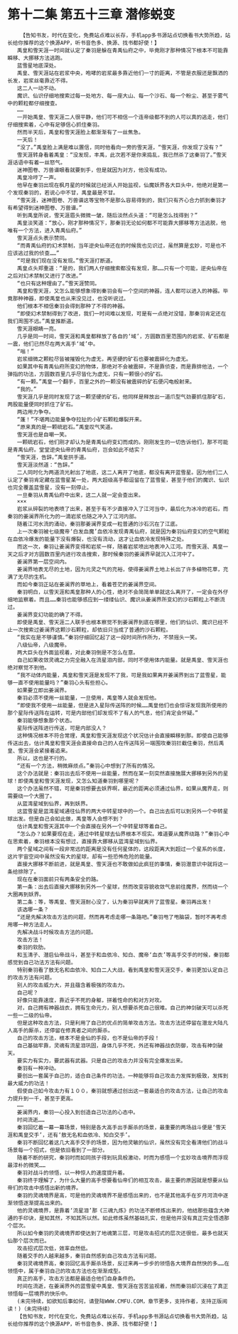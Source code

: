 # 第十二集 第五十三章 潜修蜕变
        【告知书友，时代在变化，免费站点难以长存，手机app多书源站点切换看书大势所趋，站长给你推荐的这个换源APP，听书音色多、换源、找书都好使！】
       禹皇和雪天涯一时间就认定了秦羽是躲在青禹仙府之中，毕竟刚才那种情况下根本不可能靠瞬移、大挪移方法逃跑。
       蓝雪星地底深处。
       禹皇、雪天涯站在岩浆中央，咆哮的岩浆最多靠近他们一寸的距离，不管是衣服还是飘洒的长发，岩浆丝毫靠近不得。
       这二人一动不动。
       魔识、仙识仔细地搜索过每一处地方、每一座大山、每一个沙石、每一个粉尘、甚至于雾气中的颗粒都仔细搜查。
       ……
       一开始禹皇、雪天涯二人很平静，他们可不相信一个连帝级都不到的人可以真的逃走，他们仔细搜索着，心中有足够信心抓住秦羽。
       然而半天后，禹皇和雪天涯脸上都渐渐有了一丝焦急。
       一天后！
       “没了。”禹皇脸上满是难以置信，同时他看向一旁的雪天涯，“雪天涯，你发现了没有？”
       雪天涯转身看着禹皇：“没发现，丰禹，此次若不是你来捣乱，我已然杀了这秦羽了。”雪天涯话语中有着一丝怒气。
       迷神图卷、万兽谱眼看就要到手，但是就因为对方，他没有成功。
       禹皇冷哼了一声。
       他早在秦羽出现在枫月星的时候就已经派人开始监视，仙魔妖界各大巨头中，他绝对是第一个发现秦羽的，若说心中不甘，禹皇最是不甘。
       “雪天涯，迷神图卷、万兽谱这等宝物不是那么容易得到的，我们只有齐心合力抓到秦羽才有希望得到迷神图卷、万兽谱。”
       听到禹皇所说，雪天涯眉头微微一皱，随后淡然点头道：“可是怎么找得到？”
       禹皇淡笑道：“放心，刚才那种情况下，那秦羽无论如何都不可能靠大挪移等方法逃脱，他唯有一个方法，进入青禹仙府。”
       雪天涯点头表示赞同。
       “而青禹仙府的幻术禁制，当年逆央仙帝还在的时候我也见识过，虽然算是玄妙，可是也不应该逃过我的侦查……”
       “可是我们现在没有发现。”雪天涯打断道。
       禹皇点头郑重道：“是的，我们两人仔细搜索都没有发现，那……只有一个可能，逆央仙帝在之后对幻术禁制又进行了改进。”
       “也只有这种理由了。”雪天涯赞同。
       禹皇和雪天涯，又怎么能够想象得到秦羽会有一个空间的神器，连人都可以进入的神器。毕竟那种神器，即使禹皇也从来没见过，也没听说过。
       他们根本不相信秦羽会得到那种了不得的神器。
       “即使幻术禁制得到了改进，我们一时间难以发现，可是有一点绝对没错，那秦羽肯定还在我们周围不远。”禹皇推断道。
       雪天涯眼睛一亮。
       几乎是同一时间，雪天涯和禹皇都释放了各自的‘域’，方圆数百里范围内的岩浆、矿石都是一震，他们已然尽在两大高手‘域’中。
       “嗡！”
       岩浆细微之颗粒尽皆被摧毁化为虚无，再坚硬的矿石也要被震碎化为虚无。
       如果其中有青禹仙府所变幻的物体，那绝对不会被震碎，不是靠侦查，而是靠排他法，一个弹指的功法，方圆数百里几乎尽皆化为虚无，只有一颗很小的矿石。
       “有一颗。”禹皇一个翻手，百里之外的一颗没有被震碎的矿石便闪电般射来。
       “我的。”
       雪天涯几乎是同时发现了这一颗坚硬的矿石，他同样是释放出一道爪型气劲要抓住那矿石，两股能量便同时抓住了矿石。
       两边用力争夺。
       “蓬！”不堪两边能量争夺拉扯的小矿石颗粒爆裂开来。
       “原来真的是一颗硫岩石。”禹皇叹气笑道。
       雪天涯也是自嘲一笑。
       一颗硫岩石，他们刚才却认为是青禹仙府变幻而成的。刚刚发生的一切告诉他们，那不可能是青禹仙府。堂堂逆央仙帝的青禹仙府，岂会如此不结实？
       “雪天涯，告辞。”禹皇拱手道。
       雪天涯淡然道：“告辞。”
       二人同时化为两道流光射出了地底，这二人离开了地底，都没有离开蓝雪星。因为他们二人认定了秦羽肯定藏在蓝雪星某一处，两大超级高手都逗留在了蓝雪星，甚至于他们的魔识、仙识也完全覆盖蓝雪星，没有一刻停止。
       一旦秦羽从青禹仙府中出来，这二人就一定会查出来。
       ×××
       岩浆从碎裂的地表喷了出来，甚至于有不少直接冲入了江河当中，最后化为冰冷的岩石，而秦羽的姜澜界所化为的一滴岩浆也随之冲入了江河内部。
       随着江河水流的涌动，秦羽那姜澜界变成一粒普通的沙石沉在了江底。
       上一次秦羽被七级魔帝‘白发血魔’血依冷发现青禹仙府，就是因为秦羽仙府变幻的空气颗粒在血依冷爆发的能量下没有爆裂，也没有流动，这才让血依冷发现特殊之处。
       而这一次，秦羽让姜澜界变得和岩浆一样，随着岩浆喷出地表冲入江河。而雪天涯、禹皇一天之后才对方圆数百里内进行攻击搜索，那时候秦羽的姜澜界早就沉入江河中了。
       姜澜界第一层空间内。
       姜澜界地表无尽的土地，因为元灵之气的充裕，使得姜澜界土地上长出了许多植物花草，充满了无尽的生机。
       而如今秦羽正站在姜澜界的草地上，看着苍茫的姜澜界空间。
       秦羽明白，以雪天涯和禹皇那种人的心性，绝对不会简简单单就这么离开了，一定会在外仔细地监察着。而且……秦羽也能够感应到一缕缕仙识、魔识从姜澜界所变幻的沙石颗粒上不断流过。
       姜澜界变幻功能的确了不得。
       即使是禹皇、雪天涯二人联手也根本察觉不到姜澜界到底在哪里，他们的仙识、魔识已经不止一次搜索过姜澜界这颗沙石颗粒，却依旧只当成了普通的沙石颗粒。
       “我实在是不够谨慎。”秦羽仔细回忆起了这一段时间所作所为，不禁摇头一笑。
       八级仙帝，八级魔帝。
       两大巨头在外面监视着，对此秦羽倒是不怎么在意。
       自己如果收敛灵魂之力完全融入在流星泪内部，同时不使用体内能量。就是禹皇、雪天涯也绝对察觉不到他。
       “我不动体内能量，禹皇和雪天涯是发现不了我，可是我如果离开姜澜界到出了蓝雪星，能够一直不使用能量吗？”秦羽心头有些担心。
       如果要立即出姜澜界。
       秦羽必须不使用一丝能量，一旦使用，禹皇等人就会发现他。
       “即使我不使用一丝能量，但是进入星际传送阵的时候……禹皇他们也会惊讶发现我所使用的那个星际传送阵在运转，可是内部他们却发现不了有人的气息，他们肯定会怀疑。”
       秦羽能够想象那个状态。
       星际传送阵进行传送，可是内部没人？
       这种情况根本不符合常理，禹皇和雪天涯发现这个状况估计会直接瞬移到那。即使自己能够传送出去，估计禹皇和雪天涯会直接命自己的人在传送阵另一端围攻秦羽拦截住秦羽，然后禹皇、雪天涯会紧接着追来。
       所以，这也是不行的。
       “还有一个方法，稍微麻烦点。”秦羽心中想到了所有的情况。
       这个办法就是：秦羽出去后不使用一丝能量，然而在某一刻突然直接施展大挪移到另外的星球！即使禹皇和雪天涯发现，又怎么知道秦羽到哪里呢？
       这个办法虽然不错，可是秦羽想要去妖界啊，最近的距离必须通过仙界，如果从魔界走，则需要绕一个大圈了。
       从蓝湾星域到仙界，再到妖界。
       这蓝雪星是蓝湾星域通往仙界的两大中转星球中的一个。自己出去后可以到另外一个中转星球出发。但是自己会如此做，禹皇等人会想不到？
       估计禹皇和雪天涯其中一个会直接在另外一个中转星球等着自己。
       “怎么办？如果要现在走，通过中转星球去仙界根本不现实。难道要从魔界绕路？”秦羽心中在思索着，秦羽根本没有想过，直接靠大挪移从蓝湾星域到仙界。
       两个星域之间有一段非常远的距离是没有任何星体的，这段距离大到超过一个星系的长度，这片宇宙空间中虽然没有大的星球，却有一些恐怖危险的能量。
       直接大挪移不断前进，就是禹皇、雪天涯也不敢做如此疯狂的事情，秦羽潜意识中就将这一条给排除了。
       现在在秦羽面前只有两条安全的路。
       第一条：出去后直接大挪移到另外一个星球，然而改变容貌收敛气息前往魔界，然而绕一个大圈再到妖界。
       第二条：等，等禹皇、雪天涯耐心没了，认为秦羽早就离开了蓝雪星。秦羽再出发！
       该选哪一条？
       “还是先解决攻击方法的问题，然而再考虑走哪一条路吧。”秦羽甩了甩脑袋，暂时不再考虑用哪一种方法走人。
       先解决战斗时候攻击方法的问题。
       攻击方法！
       秦羽的软肋。
       和玉清子、潜启仙帝战斗，甚至于和血依冷、知白、魔帝‘血衣’等高手交手的时候，秦羽都感觉到自己功法方法有问题。
       特别秦羽看了敖无名和血依冷、知白二人大战，看到禹皇和雪天涯交手，秦羽更加认定自己的攻击方法有问题。
       别人的攻击威力大，并且蕴含着极强的攻击力。
       自己呢？
       好像只能靠速度，靠近乎不死的身躯，拼着性命的和对方对攻。
       对，自己拥有神器战衣，拥有生命元力，别人想要杀死自己很难。自己的神剑破天可以杀死一些一二级的仙帝。
       但是这种攻击方法，只是利用了自己的优点的简单攻击方法。攻击方法还停留在潜龙大陆凡人高手的厮杀，还停留在修真者之间的厮杀。
       自己的攻击方法，根本不是金仙的手段，也不是仙帝的手段！
       自己基础牢靠，灵魂有流星泪巩固，身体几乎不死，外还有神器战衣防御，攻击有神剑破天。
       要实力有实力，要武器有武器。只是自己的攻击力并没有完全爆发出来。
       秦羽有一种冲动。
       要创出一套属于自己的，适合自己条件的功法，一种能够将自己攻击力发挥到极致，发挥到最大威力的功法！
       假使自己如今攻击力有１００，秦羽就想通过创出这一套最适合的攻击方法，让自己的攻击力提升到一千，甚至于更高。
       ……
       姜澜界内，秦羽一心投入到创造自己功法的心态中。
       时间流逝……
       秦羽回忆着一幕一幕场景，特别是各大高手出手厮杀的场景，最重要的两场战斗便是‘雪天涯和禹皇交手’，还有‘敖无名和血依冷、知白交手’。
       秦羽不断回忆着这几大高手交手的场景，因为他灵敏的仙识，虽然没有完全看清他们的战斗场景每一个招式，但是依旧看到了一部分。
       随着不断的研究，秦羽时而如同孩子得到玩具般激动，时而为感悟一个玄妙攻击境界而浮现最淳朴的微笑……
       秦羽对战斗的领悟，以一种惊人的速度提升着。
       秦羽终于理解了，为什么大量的高手想要看仙帝们的相互攻击，最主要的原因就是想要从仙帝们的攻击中感悟出新的境界。
       秦羽的灵魂境界是高，可是他的灵魂境界不是感悟出来的，也不是其他高手在岁月河流中逐渐领悟逐渐提高出来的。
       他的灵魂境界，是靠着‘流星泪’那《三魂九炼》的功法不断修炼出来的，他结那些蕴含大神通的手印诀，是知其然，不知其所以然。如此修炼虽然基础扎实，但是他并没有真正完全悟透那个层次。
       所以如今秦羽的灵魂境界即使达到了地魂第三层，可是攻击招式的层次还很低，最多也就天仙那个层次而已。
       攻击招式层次低，效率自然低。
       随着交手的人越来越多，秦羽自然感到自己攻击方法有问题。
       秦羽灵魂境界高，秦羽回忆高手厮杀场景，反过来再一步步的领悟各大境界自然快的多……在领悟中，属于秦羽自己的攻击方法也在渐渐成型。
       真正的高手，攻击方法都是最适合他们自身条件的。
       时间在流逝，在姜澜界外的蓝雪星中禹皇、雪天涯在苦苦监视着，然而秦羽却沉浸在了真正领悟每一层境界的快乐中。
       (未完待续，如欲知后事如何，请登陆WWW.CMFU.COM，章节更多，支持作者，支持正版阅读！)（未完待续）
       【告知书友，时代在变化，免费站点难以长存，手机app多书源站点切换看书大势所趋，站长给你推荐的这个换源APP，听书音色多、换源、找书都好使！】